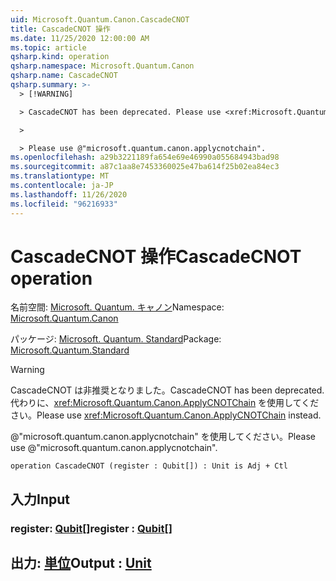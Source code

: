 ```yaml
---
uid: Microsoft.Quantum.Canon.CascadeCNOT
title: CascadeCNOT 操作
ms.date: 11/25/2020 12:00:00 AM
ms.topic: article
qsharp.kind: operation
qsharp.namespace: Microsoft.Quantum.Canon
qsharp.name: CascadeCNOT
qsharp.summary: >-
  > [!WARNING]

  > CascadeCNOT has been deprecated. Please use <xref:Microsoft.Quantum.Canon.ApplyCNOTChain> instead.

  >

  > Please use @"microsoft.quantum.canon.applycnotchain".
ms.openlocfilehash: a29b3221189fa654e69e46990a055684943bad98
ms.sourcegitcommit: a87c1aa8e7453360025e47ba614f25b02ea84ec3
ms.translationtype: MT
ms.contentlocale: ja-JP
ms.lasthandoff: 11/26/2020
ms.locfileid: "96216933"
---
```

# <a name="cascadecnot-operation"></a><span data-ttu-id="fb37e-102">CascadeCNOT 操作</span><span class="sxs-lookup"><span data-stu-id="fb37e-102">CascadeCNOT operation</span></span>

<span data-ttu-id="fb37e-103">名前空間: [Microsoft. Quantum. キャノン](xref:Microsoft.Quantum.Canon)</span><span class="sxs-lookup"><span data-stu-id="fb37e-103">Namespace: [Microsoft.Quantum.Canon](xref:Microsoft.Quantum.Canon)</span></span>

<span data-ttu-id="fb37e-104">パッケージ: [Microsoft. Quantum. Standard](https://nuget.org/packages/Microsoft.Quantum.Standard)</span><span class="sxs-lookup"><span data-stu-id="fb37e-104">Package: [Microsoft.Quantum.Standard](https://nuget.org/packages/Microsoft.Quantum.Standard)</span></span>


> [!WARNING]
> <span data-ttu-id="fb37e-105">CascadeCNOT は非推奨となりました。</span><span class="sxs-lookup"><span data-stu-id="fb37e-105">CascadeCNOT has been deprecated.</span></span> <span data-ttu-id="fb37e-106">代わりに、<xref:Microsoft.Quantum.Canon.ApplyCNOTChain> を使用してください。</span><span class="sxs-lookup"><span data-stu-id="fb37e-106">Please use <xref:Microsoft.Quantum.Canon.ApplyCNOTChain> instead.</span></span>
>
> <span data-ttu-id="fb37e-107">@"microsoft.quantum.canon.applycnotchain" を使用してください。</span><span class="sxs-lookup"><span data-stu-id="fb37e-107">Please use @"microsoft.quantum.canon.applycnotchain".</span></span>



```qsharp
operation CascadeCNOT (register : Qubit[]) : Unit is Adj + Ctl
```


## <a name="input"></a><span data-ttu-id="fb37e-108">入力</span><span class="sxs-lookup"><span data-stu-id="fb37e-108">Input</span></span>

### <a name="register--qubit"></a><span data-ttu-id="fb37e-109">register: [Qubit](xref:microsoft.quantum.lang-ref.qubit)[]</span><span class="sxs-lookup"><span data-stu-id="fb37e-109">register : [Qubit](xref:microsoft.quantum.lang-ref.qubit)[]</span></span>





## <a name="output--unit"></a><span data-ttu-id="fb37e-110">出力: [単位](xref:microsoft.quantum.lang-ref.unit)</span><span class="sxs-lookup"><span data-stu-id="fb37e-110">Output : [Unit](xref:microsoft.quantum.lang-ref.unit)</span></span>

